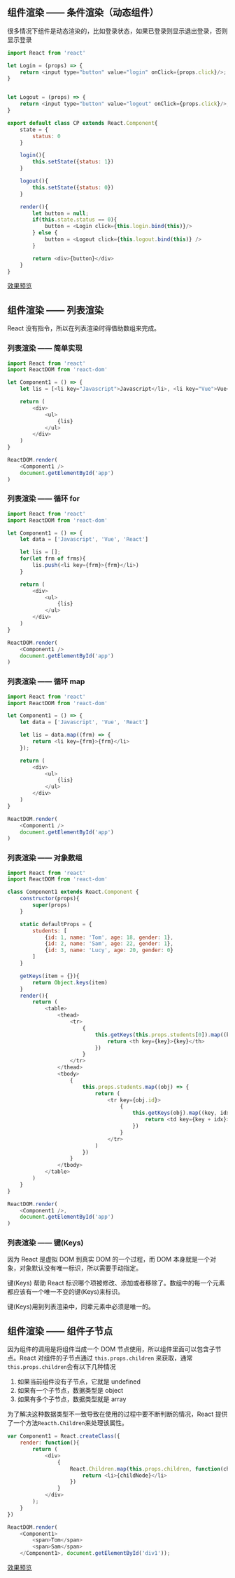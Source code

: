 ## 组件渲染 —— 条件渲染（动态组件）
很多情况下组件是动态渲染的，比如登录状态，如果已登录则显示退出登录，否则显示登录
```javascript
import React from 'react'

let Login = (props) => {
    return <input type="button" value="login" onClick={props.click}/>;
}


let Logout = (props) => {
    return <input type="button" value="logout" onClick={props.click}/>;
}

export default class CP extends React.Component{
    state = {
        status: 0
    }

    login(){
        this.setState({status: 1})
    }

    logout(){
        this.setState({status: 0})
    }

    render(){
        let button = null;
        if(this.state.status == 0){
            button = <Login click={this.login.bind(this)}/>
        } else {
            button = <Logout click={this.logout.bind(this)} />
        }

        return <div>{button}</div>
    }
}
```
[效果预览](https://dk-lan.github.io/react/component/src/render/condition-rendering.html)

## 组件渲染 —— 列表渲染
React 没有指令，所以在列表渲染时得借助数组来完成。

### 列表渲染 —— 简单实现
```javascript
import React from 'react'
import ReactDOM from 'react-dom'

let Component1 = () => {
    let lis = [<li key="Javascript">Javascript</li>, <li key="Vue">Vue</li>, <li key="React">React</li>]

    return (
        <div>
            <ul>
                {lis}
            </ul>
        </div>
    )
}

ReactDOM.render(
    <Component1 />
    document.getElementById('app')
)
```

### 列表渲染 —— 循环 for
```javascript
import React from 'react'
import ReactDOM from 'react-dom'

let Component1 = () => {
    let data = ['Javascript', 'Vue', 'React']

    let lis = [];
    for(let frm of frms){
        lis.push(<li key={frm}>{frm}</li>)
    }

    return (
        <div>
            <ul>
                {lis}
            </ul>
        </div>
    )
}

ReactDOM.render(
    <Component1 />
    document.getElementById('app')
)
```

### 列表渲染 —— 循环 map
```javascript
import React from 'react'
import ReactDOM from 'react-dom'

let Component1 = () => {
    let data = ['Javascript', 'Vue', 'React']

    let lis = data.map((frm) => {
        return <li key={frm}>{frm}</li>
    });

    return (
        <div>
            <ul>
                {lis}
            </ul>
        </div>
    )
}

ReactDOM.render(
    <Component1 />
    document.getElementById('app')
)
```

### 列表渲染 —— 对象数组
```javascript
import React from 'react'
import ReactDOM from 'react-dom'

class Component1 extends React.Component {
    constructor(props){
        super(props)
    }

    static defaultProps = {
        students: [
            {id: 1, name: 'Tom', age: 18, gender: 1}, 
            {id: 2, name: 'Sam', age: 22, gender: 1}, 
            {id: 3, name: 'Lucy', age: 20, gender: 0}
        ]
    }

    getKeys(item = {}){
        return Object.keys(item)
    }
    render(){
        return (
            <table>
                <thead>
                    <tr>
                        {
                            this.getKeys(this.props.students[0]).map((key) => {
                                return <th key={key}>{key}</th>
                            })
                        }
                    </tr>
                </thead>
                <tbody>
                    {
                        this.props.students.map((obj) => {
                            return (
                                <tr key={obj.id}>
                                    {
                                        this.getKeys(obj).map((key, idx) => {
                                            return <td key={key + idx}>{obj[key]}</td>
                                        })
                                    }
                                </tr>
                            )
                        })
                    }
                </tbody>
            </table>
        )
    }
}

ReactDOM.render(
    <Component1 />,
    document.getElementById('app')
)
```

### 列表渲染 —— 键(Keys)
因为 React 是虚拟 DOM 到真实 DOM 的一个过程，而 DOM 本身就是一个对象，对象默认没有唯一标识，所以需要手动指定。

键(Keys) 帮助 React 标识哪个项被修改、添加或者移除了。数组中的每一个元素都应该有一个唯一不变的键(Keys)来标识。

键(Keys)用到列表渲染中，同辈元素中必须是唯一的。

## 组件渲染 —— 组件子节点
因为组件的调用是将组件当成一个 DOM 节点使用，所以组件里面可以包含子节点。React 对组件的子节点通过 `this.props.children` 来获取，通常`this.props.children`会有以下几种情况
1. 如果当前组件没有子节点，它就是 undefined
2. 如果有一个子节点，数据类型是 object
3. 如果有多个子节点，数据类型就是 array

为了解决这种数据类型不一致导致在使用的过程中要不断判断的情况，React 提供了一个方法`Reacth.Children`来处理该属性。
```javascript
var Component1 = React.createClass({
    render: function(){
        return (
            <div>                        
                {
                    React.Children.map(this.props.children, function(childNode){
                        return <li>{childNode}</li>
                    })
                }
            </div>
        );
    }
})

ReactDOM.render(
    <Component1>
        <span>Tom</span>
        <span>Sam</span>
    </Component1>, document.getElementById('div1'));
```
[效果预览](https://dk-lan.github.io/react/component/src/props/props.html)